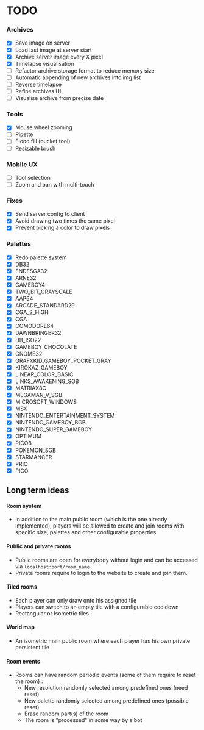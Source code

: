 # TODO

### Archives
- [x] Save image on server
- [x] Load last image at server start
- [x] Archive server image every X pixel
- [x] Timelapse visualisation
- [ ] Refactor archive storage format to reduce memory size
- [ ] Automatic appending of new archives into img list
- [ ] Reverse timelapse
- [ ] Refine archives UI
- [ ] Visualise archive from precise date

### Tools
- [x] Mouse wheel zooming
- [ ] Pipette
- [ ] Flood fill (bucket tool)
- [ ] Resizable brush

### Mobile UX
- [ ] Tool selection
- [ ] Zoom and pan with multi-touch

### Fixes
- [x] Send server config to client
- [x] Avoid drawing two times the same pixel
- [x] Prevent picking a color to draw pixels

### Palettes
- [x] Redo palette system
- [x] DB32
- [x] ENDESGA32
- [x] ARNE32
- [x] GAMEBOY4
- [x] TWO_BIT_GRAYSCALE
- [x] AAP64
- [x] ARCADE_STANDARD29
- [x] CGA_2_HIGH
- [x] CGA
- [x] COMODORE64
- [x] DAWNBRINGER32
- [x] DB_ISO22
- [x] GAMEBOY_CHOCOLATE
- [x] GNOME32
- [x] GRAFXKID_GAMEBOY_POCKET_GRAY
- [x] KIROKAZ_GAMEBOY
- [x] LINEAR_COLOR_BASIC
- [x] LINKS_AWAKENING_SGB
- [x] MATRIAX8C
- [x] MEGAMAN_V_SGB
- [x] MICROSOFT_WINDOWS
- [x] MSX
- [x] NINTENDO_ENTERTAINMENT_SYSTEM
- [x] NINTENDO_GAMEBOY_BGB
- [x] NINTENDO_SUPER_GAMEBOY
- [x] OPTIMUM
- [x] PICO8
- [x] POKEMON_SGB
- [x] STARMANCER
- [x] PRIO
- [x] PICO

## Long term ideas

#### Room system
- In addition to the main public room (which is the one already implemented), players will be allowed to create and join rooms with specific size, palettes and other configurable properties
 
#### Public and private rooms
- Public rooms are open for everybody without login and can be accessed via `localhost:port/room_name`
- Private rooms require to login to the website to create and join them. 

#### Tiled rooms
- Each player can only draw onto his assigned tile
- Players can switch to an empty tile with a configurable cooldown
- Rectangular or Isometric tiles

#### World map
- An isometric main public room where each player has his own private persistent tile

#### Room events
- Rooms can have random periodic events (some of them require to reset the room) :
	- New resolution randomly selected among predefined ones (need reset)
	- New palette randomly selected among predefined ones (possible reset)
	- Erase random part(s) of the room
	- The room is "processed" in some way by a bot
